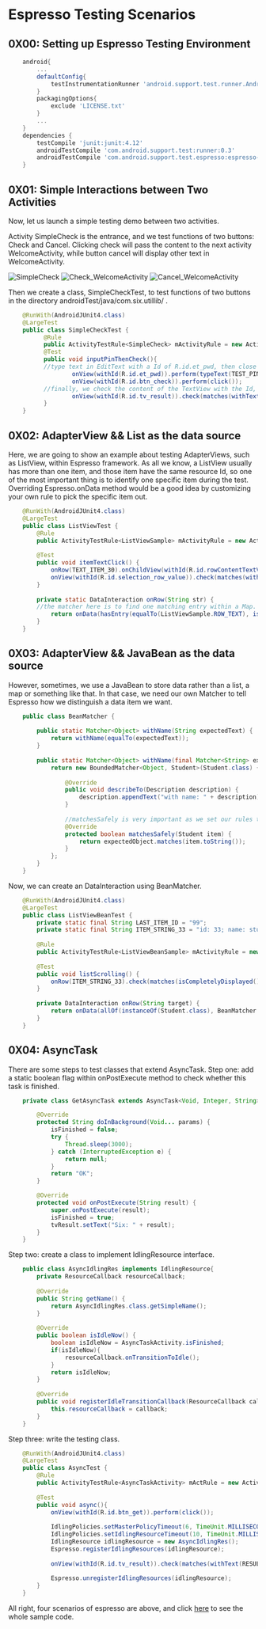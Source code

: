 Espresso Testing Scenarios
===========

0X00: Setting up Espresso Testing Environment
------------
```groovy
	android{
		...
		defaultConfig{
			testInstrumentationRunner 'android.support.test.runner.AndroidJUnitRunner'
		}
		packagingOptions{
            exclude 'LICENSE.txt'
        }
		...
	}
	dependencies {
        testCompile 'junit:junit:4.12'
        androidTestCompile 'com.android.support.test:runner:0.3'
        androidTestCompile 'com.android.support.test.espresso:espresso-core:2.2'
    }
```

0X01: Simple Interactions between Two Activities
-------------
Now, let us launch a simple testing demo between two activities.

Activity SimpleCheck is the entrance, and we test functions of two buttons: Check and Cancel. Clicking check will pass the content to the next activity WelcomeActivity, while button cancel will display other text in WelcomeActivity.

![SimpleCheck](/imgs/20160314_Espresso_01.png)
![Check_WelcomeActivity](/imgs/20160314_Espresso_02.png)
![Cancel_WelcomeActivity](/imgs/20160314_Espresso_03.png)

Then we create a class, SimpleCheckTest, to test functions of two buttons in the directory androidTest/java/com.six.utillib/ .

```java
	@RunWith(AndroidJUnit4.class)
	@LargeTest
	public class SimpleCheckTest {
		  @Rule
		  public ActivityTestRule<SimpleCheck> mActivityRule = new ActivityTestRule<>(SimpleCheck.class);
		  @Test
		  public void inputPinThenCheck(){
		  //type text in EditText with a Id of R.id.et_pwd, then close softKeyboard and click the check button.
                  onView(withId(R.id.et_pwd)).perform(typeText(TEST_PIN), closeSoftKeyboard());
                  onView(withId(R.id.btn_check)).perform(click());
		  //finally, we check the content of the TextView with the Id, R.id.tv_result, whether it matches what we want or not.                  
                  onView(withId(R.id.tv_result)).check(matches(withText(TEST_PIN)));
          }
	}
```

0X02: AdapterView && List as the data source
-------------
Here, we are going to show an example about testing AdapterViews, such as ListView, within Espresso framework.
As all we know, a ListView usually has more than one item, and those item have the same resource Id, so one of the most important thing is to identify one specific item during the test.
Overriding Espresso.onData method would be a good idea by customizing your own rule to pick the specific item out.

```java
	@RunWith(AndroidJUnit4.class)
	@LargeTest
	public class ListViewTest {
		@Rule
		public ActivityTestRule<ListViewSample> mActivityRule = new ActivityTestRule<>(ListViewSample.class);
        
        @Test
        public void itemTextClick() {
            onRow(TEXT_ITEM_30).onChildView(withId(R.id.rowContentTextView)).perform(click());
            onView(withId(R.id.selection_row_value)).check(matches(withText(TEXT_ITEM_30_SELECTED)));
        }
        
        private static DataInteraction onRow(String str) {
        //the matcher here is to find one matching entry within a Map.
            return onData(hasEntry(equalTo(ListViewSample.ROW_TEXT), is(str)));
        }
    }
```

0X03: AdapterView && JavaBean as the data source
-------------
However, sometimes, we use a JavaBean to store data rather than a list, a map or something like that. In that case, we need our own Matcher to tell Espresso how we distinguish a data item we want.

```java
	public class BeanMatcher {
	
	    public static Matcher<Object> withName(String expectedText) {
	        return withName(equalTo(expectedText));
	    }
	
	    public static Matcher<Object> withName(final Matcher<String> expectedObject) {
	        return new BoundedMatcher<Object, Student>(Student.class) {
	
	            @Override
	            public void describeTo(Description description) {
	                description.appendText("with name: " + description);
	            }
	
				//matchesSafely is very important as we set our rules to match here.
	            @Override
	            protected boolean matchesSafely(Student item) {
	                return expectedObject.matches(item.toString());
	            }
	        };
	    }
	}
```
Now, we can create an DataInteraction using BeanMatcher.

```java
	@RunWith(AndroidJUnit4.class)
	@LargeTest
	public class ListViewBeanTest {
	    private static final String LAST_ITEM_ID = "99";
	    private static final String ITEM_STRING_33 = "id: 33; name: student-33; age: 66";
	
	    @Rule
	    public ActivityTestRule<ListViewBeanSample> mActivityRule = new ActivityTestRule<>(ListViewBeanSample.class);
	
	    @Test
	    public void listScrolling() {
	        onRow(ITEM_STRING_33).check(matches(isCompletelyDisplayed()));
	    }
	
	    private DataInteraction onRow(String target) {
	        return onData(allOf(instanceOf(Student.class), BeanMatcher.withName(target)));
	    }
	}
```

0X04: AsyncTask
-------------
There are some steps to test classes that extend AsyncTask.
Step one:  add a static boolean flag within onPostExecute method to check whether this task is finished.
```java
    private class GetAsyncTask extends AsyncTask<Void, Integer, String> {

        @Override
        protected String doInBackground(Void... params) {
            isFinished = false;
            try {
                Thread.sleep(3000);
            } catch (InterruptedException e) {
                return null;
            }
            return "OK";
        }

        @Override
        protected void onPostExecute(String result) {
            super.onPostExecute(result);
            isFinished = true;
            tvResult.setText("Six: " + result);
        }
    }
```

Step two: create a class to implement IdlingResource interface.
```java
	public class AsyncIdlingRes implements IdlingResource{
	    private ResourceCallback resourceCallback;
	
	    @Override
	    public String getName() {
	        return AsyncIdlingRes.class.getSimpleName();
	    }
	
	    @Override
	    public boolean isIdleNow() {
	        boolean isIdleNow = AsyncTaskActivity.isFinished;
	        if(isIdleNow){
	            resourceCallback.onTransitionToIdle();
	        }
	        return isIdleNow;
	    }
	
	    @Override
	    public void registerIdleTransitionCallback(ResourceCallback callback) {
	        this.resourceCallback = callback;
	    }
	}
```

Step three: write the testing class.
```java
	@RunWith(AndroidJUnit4.class)
	@LargeTest
	public class AsyncTest {
	    @Rule
	    public ActivityTestRule<AsyncTaskActivity> mActRule = new ActivityTestRule<>(AsyncTaskActivity.class);
	
	    @Test
	    public void async(){
	        onView(withId(R.id.btn_get)).perform(click());
	
	        IdlingPolicies.setMasterPolicyTimeout(6, TimeUnit.MILLISECONDS);
	        IdlingPolicies.setIdlingResourceTimeout(10, TimeUnit.MILLISECONDS);
	        IdlingResource idlingResource = new AsyncIdlingRes();
	        Espresso.registerIdlingResources(idlingResource);
	
	        onView(withId(R.id.tv_result)).check(matches(withText(RESULT)));
	
	        Espresso.unregisterIdlingResources(idlingResource);
	    }
	}
```

All right, four scenarios of espresso are above, and click [here](https://github.com/hellenxu/Utils/tree/master/utillib/src/androidTest/java/com/six/utillib/testing) to see the whole sample code.